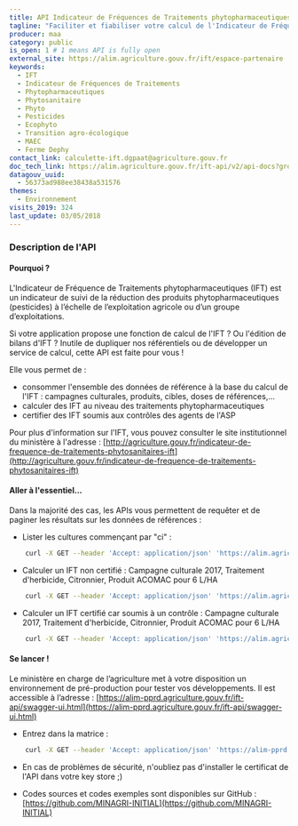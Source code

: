 ```yaml
---
title: API Indicateur de Fréquences de Traitements phytopharmaceutiques
tagline: "Faciliter et fiabiliser votre calcul de l'Indicateur de Fréquence de Traitements (IFT) : anonyme & gratuit !"
producer: maa
category: public
is_open: 1 # 1 means API is fully open
external_site: https://alim.agriculture.gouv.fr/ift/espace-partenaire
keywords:
  - IFT
  - Indicateur de Fréquences de Traitements
  - Phytopharmaceutiques
  - Phytosanitaire
  - Phyto
  - Pesticides
  - Ecophyto
  - Transition agro-écologique
  - MAEC
  - Ferme Dephy
contact_link: calculette-ift.dgpaat@agriculture.gouv.fr
doc_tech_link: https://alim.agriculture.gouv.fr/ift-api/v2/api-docs?group=ift
datagouv_uuid:
  - 56373ad988ee38438a531576
themes:
  - Environnement
visits_2019: 324
last_update: 03/05/2018
---
```


### Description de l'API

#### Pourquoi ?

L'Indicateur de Fréquence de Traitements phytopharmaceutiques (IFT) est un indicateur de suivi de la réduction des produits phytopharmaceutiques (pesticides) à l’échelle de l’exploitation agricole ou d’un groupe d’exploitations.

Si votre application propose une fonction de calcul de l'IFT ? Ou l'édition de bilans d'IFT ? Inutile de dupliquer nos référentiels ou de développer un service de calcul, cette API est faite pour vous !

Elle vous permet de :

- consommer l'ensemble des données de référence à la base du calcul de l'IFT : campagnes culturales, produits, cibles, doses de références,...
- calculer des IFT au niveau des traitements phytopharmaceutiques
- certifier des IFT soumis aux contrôles des agents de l'ASP

Pour plus d'information sur l'IFT, vous pouvez consulter le site institutionnel du ministère à l'adresse : [http://agriculture.gouv.fr/indicateur-de-frequence-de-traitements-phytosanitaires-ift](http://agriculture.gouv.fr/indicateur-de-frequence-de-traitements-phytosanitaires-ift)

#### Aller à l'essentiel...

Dans la majorité des cas, les APIs vous permettent de requêter et de paginer les résultats sur les données de références :

- Lister les cultures commençant par "ci" :

```sh
    curl -X GET --header 'Accept: application/json' 'https://alim.agriculture.gouv.fr/ift-api/api/cultures?filtre=ci'
```

- Calculer un IFT non certifié : Campagne culturale 2017, Traitement d'herbicide, Citronnier, Produit ACOMAC pour 6 L/HA

```sh
    curl -X GET --header 'Accept: application/json' 'https://alim.agriculture.gouv.fr/ift-api/api/ift/traitement?campagneIdMetier=2017&numeroAmmIdMetier=2090125&cultureIdMetier=1055&typeTraitementIdMetier=T21&dose=6'
```

- Calculer un IFT certifié car soumis à un contrôle : Campagne culturale 2017, Traitement d'herbicide, Citronnier, Produit ACOMAC pour 6 L/HA

```sh
    curl -X GET --header 'Accept: application/json' 'https://alim.agriculture.gouv.fr/ift-api/api/ift/traitement/certifie?campagneIdMetier=2017&numeroAmmIdMetier=2090125&cultureIdMetier=1055&typeTraitementIdMetier=T21&dose=6'
```

#### Se lancer !

Le ministère en charge de l’agriculture met à votre disposition un environnement de pré-production pour tester vos développements. Il est accessible à l’adresse : [https://alim-pprd.agriculture.gouv.fr/ift-api/swagger-ui.html](https://alim-pprd.agriculture.gouv.fr/ift-api/swagger-ui.html)

- Entrez dans la matrice :

```sh
    curl -X GET --header 'Accept: application/json' 'https://alim-pprd.agriculture.gouv.fr/ift-api/api/hello'
```

- En cas de problèmes de sécurité, n'oubliez pas d'installer le certificat de l'API dans votre key store ;)

- Codes sources et codes exemples sont disponibles sur GitHub : [https://github.com/MINAGRI-INITIAL](https://github.com/MINAGRI-INITIAL)
